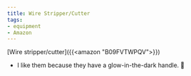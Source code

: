 ```yaml
---
title: Wire Stripper/Cutter
tags:
- equipment
- Amazon
---
```

[Wire stripper/cutter]({{<amazon "B09FVTWPQV">}})
- I like them because they have a glow-in-the-dark handle. 👻
